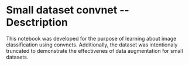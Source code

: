 # Small dataset convnet -- Desctription
This notebook was developed for the purpose of learning about image classification using convnets. Additionally, the dataset was intentionaly truncated to demonstrate the effectivenes of data augmentation for small datasets.
